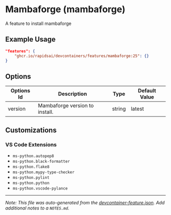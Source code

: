 
# Mambaforge (mambaforge)

A feature to install mambaforge

## Example Usage

```json
"features": {
    "ghcr.io/rapidsai/devcontainers/features/mambaforge:25": {}
}
```

## Options

| Options Id | Description | Type | Default Value |
|-----|-----|-----|-----|
| version | Mambaforge version to install. | string | latest |

## Customizations

### VS Code Extensions

- `ms-python.autopep8`
- `ms-python.black-formatter`
- `ms-python.flake8`
- `ms-python.mypy-type-checker`
- `ms-python.pylint`
- `ms-python.python`
- `ms-python.vscode-pylance`



---

_Note: This file was auto-generated from the [devcontainer-feature.json](https://github.com/rapidsai/devcontainers/blob/main/features/src/mambaforge/devcontainer-feature.json).  Add additional notes to a `NOTES.md`._
